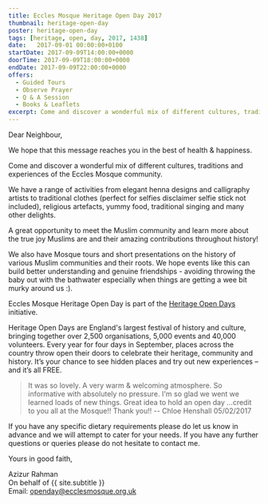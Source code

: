 ```yaml
---
title: Eccles Mosque Heritage Open Day 2017
thumbnail: heritage-open-day
poster: heritage-open-day
tags: [heritage, open, day, 2017, 1438]
date:   2017-09-01 00:00:00+0100
startDate: 2017-09-09T14:00:00+0000
doorTime: 2017-09-09T18:00:00+0000
endDate: 2017-09-09T22:00:00+0000
offers:
  - Guided Tours
  - Observe Prayer
  - Q & A Session
  - Books & Leaflets
excerpt: Come and discover a wonderful mix of different cultures, traditions and experiences of the Eccles Mosque community.
---
```


Dear Neighbour,

We hope that this message reaches you in the best of health & happiness.

Come and discover a wonderful mix of different cultures, traditions and experiences of the Eccles Mosque community.

We have a range of activities from elegant henna designs and calligraphy artists to traditional clothes (perfect for selfies disclaimer selfie stick not included), religious artefacts, yummy food, traditional singing and many other delights.

A great opportunity to meet the Muslim community and learn more about the true joy Muslims are and their amazing contributions throughout history!

We also have Mosque tours and short presentations on the history of various Muslim communities and their roots. We hope events like this can build better understanding and genuine friendships - avoiding throwing the baby out with the bathwater especially when things are getting a wee bit murky around us :).

Eccles Mosque Heritage Open Day is part of the [Heritage Open Days](https://www.heritageopendays.org.uk) initiative.

Heritage Open Days are England's largest festival of history and culture, bringing together over 2,500 organisations, 5,000 events and 40,000 volunteers. Every year for four days in September, places across the country throw open their doors to celebrate their heritage, community and history. It’s your chance to see hidden places and try out new experiences – and it’s all FREE.

> It was so lovely. A very warm & welcoming atmosphere. So informative with absolutely no pressure. I'm so glad we went we learned loads of new things. Great idea to hold an open day ...credit to you all at the Mosque!! Thank you!!
> -- Chloe Henshall 05/02/2017

If you have any specific dietary requirements please do let us know in advance and we will attempt to cater for your needs. If you have any further questions or queries please do not hesitate to contact me.

Yours in good faith,

Azizur Rahman<br/>
On behalf of {{ site.subtitle }}<br/>
Email: openday@ecclesmosque.org.uk
